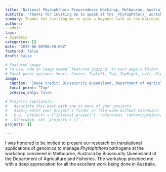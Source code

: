 ```yaml
---
title: 'National Phytophthora Preparedness Workshop, Melbourne, Australia'
subtitle: 'Thanks for inviting me to speak at the _Phytophthora_ workshop'
summary: Thanks for inviting me to give a keynote talk at the National _Phytophthora_ preparedness workshop in Melbourne, Australia. 
authors:
- admin
tags:
- Academic
categories: []
date: "2019-06-06T00:00:00Z"
featured: false
draft: false

# Featured image
# To use, add an image named `featured.jpg/png` to your page's folder.
# Focal point options: Smart, Center, TopLeft, Top, TopRight, Left, Right, BottomLeft, Bottom, BottomRight
image:
  caption: 'Image credit: Biosecurity Queensland, Department of Agriculture and Fisheries'
  focal_point: "Top"
  preview_only: false

# Projects (optional).
#   Associate this post with one or more of your projects.
#   Simply enter your project's folder or file name without extension.
#   E.g. `projects = ["internal-project"]` references `content/project/deep-learning/index.md`.
#   Otherwise, set `projects = []`.
projects: []

---
```


I was honored to be invited to present our research on translational applications of genomics to manage _Phytophthora_ pathogens at the workshop convened in Melbourne, Australia by Biosecurity Queensland of the Department of Agriculture and Fisheries. The workshop provided me with a deep appreciation for all the excellent work being done in Australia. 
